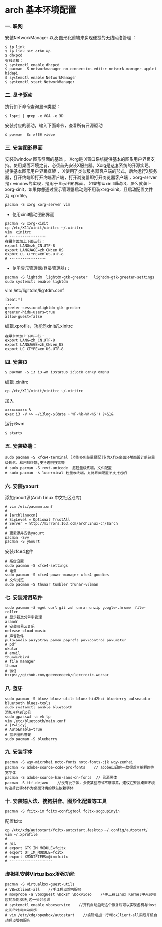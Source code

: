 # arch 基本环境配置
### 一. 联网
安装NetworkManager 以及 图形化前端来实现便捷的无线网络管理 ：  
```
$ ip link
$ ip link set eth0 up
$ dhcpcd
有线连接：
$ systemctl enable dhcpcd
$ pacman -S networkmanager nm-connection-editor network-manager-applet hidapi
$ systemctl enable NetworkManager
$ systemctl start NetworkManager
```

### 二. 显卡驱动
执行如下命令查询显卡类型：
```
$ lspci | grep -e VGA -e 3D
```
安装对应的驱动，输入下面命令，查看所有开源驱动:
```
$ pacman -Ss xf86-video
```

### 三. 安装图形界面
安装Xwindow 图形界面的基础 。 Xorg是 X窗口系统提供基本的图形用户界面支持。使用桌面环境之前，必须首先安装X服务器。Xorg是这套系统的开源实现。 提供基本图形用户界面框架 ， X使用了类似服务器客户端的形式，后台运行X服务器，打开终端即打开终端客户端，打开浏览器即打开浏览器客户端 ，xorg-server是x window的实现，是用于显示图形界面。 如果想从xinit启动i3，那么就装上xorg-xinit，如果你想通过显示管理器启动则不用装xorg-xinit，且启动配置文件为.xprofile。
```
pacman -S xorg xorg-server vim
```
* 使用xinit启动图形界面
```
pacman -S xorg-xinit
cp /etc/X11/xinit/xinitrc ~/.xinitrc  
vim .xinitrc
# -----------------
在最前面加上下面三行：
export LANG=zh_CN.UTF-8
export LANGUAGE=zh_CN:en_US
export LC_CTYPE=en_US.UTF-8
# -----------------
```
* 使用显示管理器(登录管理器)： 
```
pacman -S lightdm  lightdm-gtk-greeter   lightdm-gtk-greeter-settings
sudo systemctl enable lightdm
```
vim /etc/lightdm/lightdm.conf
```
[Seat:*]
...
greeter-session=lightdm-gtk-greeter
greeter-hide-users=true
allow-guest=false
```
编辑.xprofile，功能同xinit的.xinitrc
```
在最前面加上下面三行：
export LANG=zh_CN.UTF-8
export LANGUAGE=zh_CN:en_US
export LC_CTYPE=en_US.UTF-8
```

### 四. 安装i3
```
$ pacman -S i3 i3-wm i3status i3lock conky dmenu
```
编辑 .xinitrc
```
cp /etc/X11/xinit/xinitrc ~/.xinitrc
```
加入 
```
xxxxxxxxxx &
exec i3 -V >> ~/i3log-$(date +'%F-%k-%M-%S') 2>&1&
```
运行i3wm
```
$ startx
```

### 五. 安装终端：
```
sudo pacman -S xfce4-terminal [功能多但轻量易配]专为Xfce桌面环境而设计的轻量级现代、易用的终端,支持透明搜索等
# sudo pacman -S rxvt-unicode  超轻量级终端，文件配置
# sudo pacman -S lxterminal 轻量级终端，支持界面配置不支持透明
```

### 六. 安装yaourt
添加yaourt源(Arch Linux 中文社区仓库)
```
# vim /etc/pacman.conf
# --------------------------
# [archlinuxcn]
# SigLevel = Optional TrustAll
# Server = http://mirrors.163.com/archlinux-cn/$arch
# --------------------------
# 更新源并安装yaourt
pacman -Syy
pacman -S yaourt
```
安装xfce4套件
```
# 系统设置
sudo pacman -S xfce4-settings
# 电源
sudo pacman -S xfce4-power-manager xfce4-goodies
# 文件浏览
sudo pacman -S thunar tumbler thunar-volman
```

### 七. 安装常用软件
```
sudo pacman -S wget curl git zsh unrar unzip google-chrome  file-roller
# 显示器及分辨率管理 
arandr
# 安装网易云音乐
netease-cloud-music
# 声音软件
pulseaudio pasystray paman paprefs pavucontrol pavumeter
# pdf
okular 
# email
thunderbird
# file manager
thunar
# 微信
https://github.com/geeeeeeeeek/electronic-wechat
```

### 八. 蓝牙
```
sudo pacman -S bluez bluez-utils bluez-hid2hci blueberry pulseaudio-bluetooth bluez-tools
sudo systemctl enable bluetooth
添加用户到lp组
sudo gpasswd -a vk lp
vim /etc/bluetooth/main.conf
# [Policy]
# AutoEnable=true
# 蓝牙图形管理
sudo pacman -S blueberry
```

### 九. 安装字体
```
pacman -S wqy-microhei noto-fonts noto-fonts-cjk wqy-zenhei
pacman -S adobe-source-code-pro-fonts    // adobe出品的一款很适合编程的等宽字体
pacman -S adobe-source-han-sans-cn-fonts  // 思源黑体
pacman -S ttf-dejavu    //没有此字体，会使某些符号不够漂亮，建议在安装桌面环境时选择此字体作为桌面环境的默认依赖字体
```

### 十. 安装输入法、搜狗拼音、图形化配置等工具
```
pacman -S fcitx-im fcitx-configtool fcitx-sogoupinyin
```
配置fcitx
```
cp /etc/xdg/autostart/fcitx-autostart.desktop ~/.config/autostart/
vim ~/.xprofile
# --------------------
# 加入
# export GTK_IM_MODULE=fcitx
# export QT_IM_MODULE=fcitx
# export XMODIFIERS=@im=fcitx
# --------------------
```

### 虚拟机安装Virtualbox增强功能
```
pacman -S virtualbox-guest-utils
# VBoxClient-all    //手工启动增强服务
# modprobe -a vboxguest vboxsf vboxvideo    //手工在Linux Kernel中开启相应的功能模块,这一步非必须
# systemctl enable vboxservice    //开机自动启动这个服务后可以实现虚机与Host之间的时间自动同步
# vim /etc/xdg/openbox/autostart    //编辑增加一行VBoxClient-all实现开机自动启动增强服务
```
